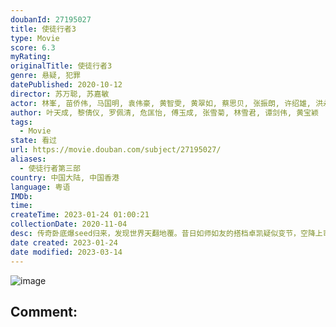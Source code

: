 ```yaml
---
doubanId: 27195027
title: 使徒行者3
type: Movie
score: 6.3
myRating: 
originalTitle: 使徒行者3
genre: 悬疑, 犯罪
datePublished: 2020-10-12
director: 苏万聪, 苏嘉敏
actor: 林峯, 苗侨伟, 马国明, 袁伟豪, 黄智雯, 黄翠如, 蔡思贝, 张振朗, 许绍雄, 洪永城, 连诗雅, 林宣妤, 曾舜晞, 郑则仕, 江美仪, 李国麟, undefined, 杨潮凯, 罗子溢, 曾伟权, 林伟, 李嘉, 林利, 袁镇业, 杨埕, 徐荣, 杨明, 吴卓羲, 张美妮, 赵永洪, 陈少邦, 嘉骏, 谢天华, 姜皓文, 郑恺, 龚慈恩, 李成昌, 戴耀明, 冼灏英, 杜燕歌, 白彪, 康华, 林敬刚, 陈志健, 李忠希, 易智远, 林盛斌, 杨诗敏, 蔡国威, 梁竞徽, 谢东闵, 沈可欣, 郑咏谦, 叶蒨文, 易宇航, 郑诗君, 汤俊明, 王俊棠, 陈伟洪, 黄颖君, 方绍聪, 魏惠文, 黄子雄, 陈国峰, 黄耀煌, 张宝儿, 游嘉欣, 陈嘉慧, 胡美贻, 马俊杰, 陈荣峻, 邵卓尧, 莫家淦, 庄思明, 姚宏远, 李绍坚, 邵展鹏, 焦浩轩, 陈诺忠, 苏逴殷, 陈勉良, 伍礼骞, 李启杰, 陆永, 陈狄克, 李冈龙, 炜烈, 钟志光, 顾冠忠, 梁丽翘, 区明妙, 胡译聪, 徐文浩, 伍礼骞, 利颖怡, 谢可逸, 杨证桦
author: 叶天成, 黎倩仪, 罗佩清, 危匡怡, 傅玉成, 张雪菊, 林雪君, 谭剑伟, 黄宝颖
tags:
  - Movie
state: 看过
url: https://movie.douban.com/subject/27195027/
aliases:
  - 使徒行者第三部
country: 中国大陆, 中国香港
language: 粤语
IMDb: 
time: 
createTime: 2023-01-24 01:00:21
collectionDate: 2020-11-04
desc: 传奇卧底爆seed归来，发现世界天翻地覆。昔日如师如友的搭档卓凯疑似变节，空降上司韦作荣作风强硬。敌友难分，关系错综，一场关乎每个人安危的对决，正愈演愈烈！
date created: 2023-01-24
date modified: 2023-03-14
---
```


![image](p2622659046.jpg)

Comment:
---
